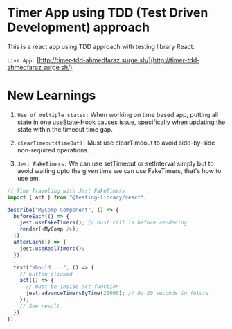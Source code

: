 # Timer App using TDD (Test Driven Development) approach

This is a react app using TDD approach with testing library React.

`Live App:` [http://timer-tdd-ahmedfaraz.surge.sh/](http://timer-tdd-ahmedfaraz.surge.sh/)

# New Learnings

1. `Use of multiple states:` When working on time based app, putting all state in one useState-Hook causes issue, specifically when updating the state within the timeout time gap.

2. `clearTimeout(timeOut):` Must use clearTimeout to avoid side-by-side non-required operations.

3. `Jest FakeTimers:` We can use setTimeout or setInterval simply but to avoid waiting upto the given time we can use FakeTimers, that's how to use em,

```js
// Time Traveling with Jest FakeTimers
import { act } from "@testing-library/react";

describe("MyComp Component", () => {
  beforeEach(() => {
    jest.useFakeTimers(); // Must call is before rendering
    render(<MyComp />);
  });
  afterEach(() => {
    jest.useRealTimers();
  });

  test("should ...", () => {
    // button clicked
    act(() => {
      // must be inside act function
      jest.advanceTimersByTime(20000); // Go 20 seconds in future
    });
    // See result
  });
});
```
